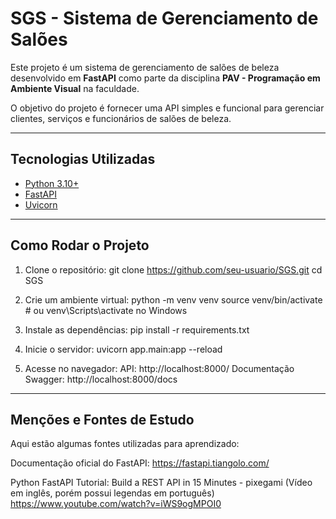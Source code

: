 # SGS - Sistema de Gerenciamento de Salões

Este projeto é um sistema de gerenciamento de salões de beleza desenvolvido em **FastAPI** como parte da disciplina **PAV - Programação em Ambiente Visual** na faculdade.

O objetivo do projeto é fornecer uma API simples e funcional para gerenciar clientes, serviços e funcionários de salões de beleza.

---

## Tecnologias Utilizadas

- [Python 3.10+](https://www.python.org/)
- [FastAPI](https://fastapi.tiangolo.com/)
- [Uvicorn](https://www.uvicorn.org/)

---

## Como Rodar o Projeto

1. Clone o repositório:
  git clone https://github.com/seu-usuario/SGS.git
  cd SGS

2. Crie um ambiente virtual:
  python -m venv venv
  source venv/bin/activate  # ou venv\Scripts\activate no Windows

3. Instale as dependências:
  pip install -r requirements.txt

4. Inicie o servidor:
  uvicorn app.main:app --reload

5. Acesse no navegador:
  API: http://localhost:8000/
  Documentação Swagger: http://localhost:8000/docs

---

## Menções e Fontes de Estudo
Aqui estão algumas fontes utilizadas para aprendizado:

Documentação oficial do FastAPI:
https://fastapi.tiangolo.com/

Python FastAPI Tutorial: Build a REST API in 15 Minutes - pixegami
(Vídeo em inglês, porém possui legendas em português)
https://www.youtube.com/watch?v=iWS9ogMPOI0
